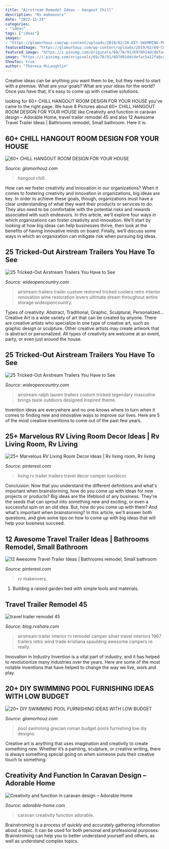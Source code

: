 ```yaml
---
title: "Airstream Remodel Ideas - Hangout Chill"
description: "Rv makeovers"
date: "2022-11-24"
categories:
- "ideas"
tags: ["ideas"]
images:
- "https://glamorhouz.com/wp-content/uploads/2019/02/20-DIY-SWIMMING-POOL-FURNISHING-IDEAS-WITH-LOW-BUDGET-17.jpg"
featuredImage: "https://glamorhouz.com/wp-content/uploads/2019/02/60-CHILL-HANGOUT-ROOM-DESIGN-FOR-YOUR-HOUSE-04.jpg"
featured_image: "https://i.pinimg.com/originals/69/78/91/6978914dcdefac5a12fa0cd94c308aea.jpg"
image: "https://i.pinimg.com/originals/69/78/91/6978914dcdefac5a12fa0cd94c308aea.jpg"
ShowToc: true
author: "Theresa McLaughlin"
---
```



Creative ideas can be anything you want them to be, but they need to start with a premise. What are your goals? What are your ideas for the world? Once you have that, it's easy to come up with creative solutions.

	

		
looking for 60+ CHILL HANGOUT ROOM DESIGN FOR YOUR HOUSE you've came to the right page. We have 8 Pictures about 60+ CHILL HANGOUT ROOM DESIGN FOR YOUR HOUSE like Creativity and function in caravan design – Adorable Home, travel trailer remodel 45 and also 12 Awesome Travel Trailer Ideas | Bathrooms remodel, Small bathroom. Here it is:
		
    
## 60+ CHILL HANGOUT ROOM DESIGN FOR YOUR HOUSE

<img loading=lazy src="https://glamorhouz.com/wp-content/uploads/2019/02/60-CHILL-HANGOUT-ROOM-DESIGN-FOR-YOUR-HOUSE-04.jpg" onerror="this.onerror=null;this.src='https://tse3.mm.bing.net/th?id=OIP.Q6YvSichQwpYh5K4S0Q51wHaK5&amp;pid=15.1';" alt="60+ CHILL HANGOUT ROOM DESIGN FOR YOUR HOUSE">

_Source: glamorhouz.com_

>hangout chill. 

	

How can we foster creativity and innovation in our organizations?
When it comes to fostering creativity and innovation in organizations, big ideas are key. In order to achieve these goals, though, organizations must have a clear understanding of what they want their products or services to do. They also need to be comfortable with the potential risks and rewards associated with such endeavors.
In this article, we’ll explore four ways in which organizations can foster creativity and innovation. We’ll start by looking at how big ideas can help businesses thrive, then look at the benefits of having innovative minds on board. Finally, we’ll discuss some ways in which an organization can mitigate risk when pursuing big ideas.

    
## 25 Tricked-Out Airstream Trailers You Have To See

<img loading=lazy src="http://cdn0.wideopencountry.com/wp-content/uploads/2015/02/2015-restored-airstream-for-sale.jpg" onerror="this.onerror=null;this.src='https://tse4.mm.bing.net/th?id=OIP.bgM1ZFApMrYhjnZ2Ru6PDwHaEr&amp;pid=15.1';" alt="25 Tricked-Out Airstream Trailers You Have to See">

_Source: wideopencountry.com_

>airstream trailers trailer custom restored tricked coolers retro interior renovation wine restoration lovers ultimate dream throughout entire storage wideopencountry. 

	

Types of creativity: Abstract, Traditional, Graphic, Sculptural, Personalized...
Creative Art is a wide variety of art that can be created by anyone. There are creative artists who specialize in one type of creative art, such as graphic design or sculpture. Other creative artists may create artwork that is abstract or personalized. All types of creativity are welcome at an event, party, or even just around the house.

    
## 25 Tricked-Out Airstream Trailers You Have To See

<img loading=lazy src="http://cdn0.wideopencountry.com/wp-content/uploads/2015/02/5086c9949689c0c2eb45eb8f5487ce1f.jpg" onerror="this.onerror=null;this.src='https://tse1.mm.bing.net/th?id=OIP.fjF9pgSG4ka1LDE5M1MV_gHaE8&amp;pid=15.1';" alt="25 Tricked-Out Airstream Trailers You Have to See">

_Source: wideopencountry.com_

>airstream ralph lauren trailers custom tricked legendary masculine brings taste outdoors designed inspired theme. 

	

Invention ideas are everywhere and no one knows where to turn when it comes to finding new and innovative ways to improve our lives. Here are 5 of the most creative inventions to come out of the past few years.

    
## 25+ Marvelous RV Living Room Decor Ideas | Rv Living Room, Rv Living

<img loading=lazy src="https://i.pinimg.com/originals/01/86/81/018681050ef93aa7c8a588037ddc89d9.jpg" onerror="this.onerror=null;this.src='https://tse2.mm.bing.net/th?id=OIP.Nd5coPlFZIKrR8YAIiGs2wHaIm&amp;pid=15.1';" alt="25+ Marvelous RV Living Room Decor Ideas | Rv living room, Rv living">

_Source: pinterest.com_

>living rv trailer trailers travel decor camper luxidecor. 

	

Conclusion: Now that you understand the different definitions and what's important when brainstorming, how do you come up with ideas for new projects or products?
Big ideas are the lifeblood of any business. They're the seeds that can sprout into something new and exciting, or even a successful spin on an old idea. But, how do you come up with them? And what's important when brainstorming? In this article, we'll answer both questions, and give some tips on how to come up with big ideas that will help your business succeed.

    
## 12 Awesome Travel Trailer Ideas | Bathrooms Remodel, Small Bathroom

<img loading=lazy src="https://i.pinimg.com/originals/69/78/91/6978914dcdefac5a12fa0cd94c308aea.jpg" onerror="this.onerror=null;this.src='https://tse3.mm.bing.net/th?id=OIP.QS_wFDvkrkb0dDBlZ0mH8AHaJ4&amp;pid=15.1';" alt="12 Awesome Travel Trailer Ideas | Bathrooms remodel, Small bathroom">

_Source: pinterest.com_

>rv makeovers. 

	

1. Building a raised garden bed with simple tools and materials.

    
## Travel Trailer Remodel 45

<img loading=lazy src="http://cc4651b36be068fed744-384adb2bca8dabe6b2947f7066085aa9.r65.cf2.rackcdn.com/wp-content/uploads/2015/03/travel-trailer-remodel-45.jpg?1f2ac8" onerror="this.onerror=null;this.src='https://tse4.mm.bing.net/th?id=OIP.Nf9ihyeBCXtz3cbtjnvs3AHaKl&amp;pid=15.1';" alt="travel trailer remodel 45">

_Source: blog.rvshare.com_

>airstream trailer interior rv remodel camper silver travel interiors 1967 trailers retro wind trade kristiana spaulding awesome campers re really. 

	

Innovation in Industry
Invention is a vital part of industry, and it has helped to revolutionize many industries over the years. Here are some of the most notable inventions that have helped to change the way we live, work and play.

    
## 20+ DIY SWIMMING POOL FURNISHING IDEAS WITH LOW BUDGET

<img loading=lazy src="https://glamorhouz.com/wp-content/uploads/2019/02/20-DIY-SWIMMING-POOL-FURNISHING-IDEAS-WITH-LOW-BUDGET-17.jpg" onerror="this.onerror=null;this.src='https://tse3.mm.bing.net/th?id=OIP.CtDUi9vY-0PVAfLlJHdQPgHaEz&amp;pid=15.1';" alt="20+ DIY SWIMMING POOL FURNISHING IDEAS WITH LOW BUDGET">

_Source: glamorhouz.com_

>pool swimming grecian roman budget pools furnishing low diy designs. 

	

Creative art is anything that uses imagination and creativity to create something new. Whether it’s a painting, sculpture, or creative writing, there is always something special going on when someone puts their creative touch to something.

    
## Creativity And Function In Caravan Design – Adorable Home

<img loading=lazy src="https://adorable-home.com/wp-content/gallery/creativity-and-function-in-caravan-design/creativity-and-function-in-caravan-design-2.jpg" onerror="this.onerror=null;this.src='https://tse3.mm.bing.net/th?id=OIP.O731HYWKjLPqQLIuphursQHaI4&amp;pid=15.1';" alt="Creativity and function in caravan design – Adorable Home">

_Source: adorable-home.com_

>caravan creativity function adorable. 

	

Brainstroming is a process of quickly and accurately gathering information about a topic. It can be used for both personal and professional purposes. Brainstroming can help you to better understand yourself and others, as well as understand complex topics.

